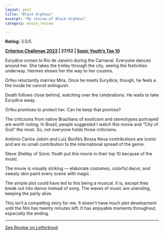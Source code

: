 ```yaml
---
layout: post
title: "Black Orpheus"
excerpt: "My review of Black Orpheus"
category: movie_review

---
```


**Rating:** 3.5/5

<b><a href="https://boxd.it/pXW6q/detail">Criterion Challenge 2023</a> | 27/52 | <a href="https://www.criterion.com/current/top-10-lists/72-sonic-youth-s-top-10">Sonic Youth’s Top 10</a></b>

Eurydice comes to Rio de Janeiro during the Carnaval. Everyone dances around her. She takes the trolley through the city, seeing the festivities underway. Hermes shows her the way to her cousins.

Orfeu reluctantly marries Mira. Once he meets Eurydice, though, he feels a fire inside he cannot extinguish.

Death follows close behind, watching over the celebrations. He waits to take Eurydice away.

Orfeu promises to protect her. Can he keep that promise?

The criticisms from native Brazilians of exoticism and stereotypes portrayed are worth noting. In Brazil, people suggested I watch this movie and “City of God” the most. So, not everyone holds those criticisms.

Antônio Carlos Jobim and Luiz Bonfá’s Bossa Nova contributions are iconic and are no small contribution to the international spread of the genre.

Steve Shelley of Sonic Youth put this movie in their top 10 because of the music.

The movie is visually striking — elaborate costumes, colorful decor, and sweaty skin paint every scene with magic.

The simple plot could have led to this being a musical. It is, except they break out into dance instead of song. The waves of music are unending, keeping the party alive.

This isn’t a compelling story for me. It doesn’t have much plot development until the film has twenty minutes left. It has enjoyable moments throughout, especially the ending.

<hr>

[See Review on Letterboxd](https://boxd.it/5eSDjZ)
